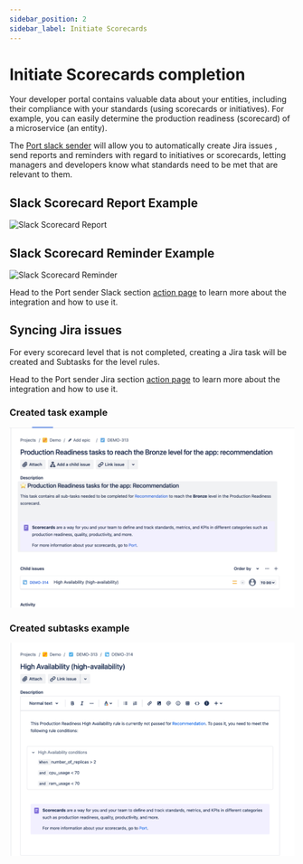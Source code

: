 ```yaml
---
sidebar_position: 2
sidebar_label: Initiate Scorecards
---
```


# Initiate Scorecards completion

Your developer portal contains valuable data about your entities, including their compliance with your standards (using scorecards or initiatives). For example, you can easily determine the production readiness (scorecard) of a microservice (an entity).

The [Port slack sender](https://github.com/marketplace/actions/port-message-sender) will allow you to automatically create Jira issues , send reports and reminders with regard to initiatives or scorecards, letting managers and developers know what standards need to be met that are relevant to them.

## Slack Scorecard Report Example

![Slack Scorecard Report](../../static/img/scorecards/slack/scorecard-report.png)

## Slack Scorecard Reminder Example

![Slack Scorecard Reminder](../../static/img/scorecards/slack/scorecard-reminder.png)

Head to the Port sender Slack section [action page](https://github.com/marketplace/actions/port-message-sender#send-scorecard-reminder) to learn more about the integration and how to use it.

## Syncing Jira issues

For every scorecard level that is not completed, creating a Jira task will be created and Subtasks for the level rules.

Head to the Port sender Jira section [action page](https://github.com/marketplace/actions/port-message-sender#manage-scorecards-with-jira-issues) to learn more about the integration and how to use it.

### Created task example

![Create and updateJira Tasks for uncompleted scorecards levels](../../static/img/scorecards/jira/jira-sync-task.png)

### Created subtasks example

![Create and update Subtasks for each tasks for uncompleted scorecards rules](../../static/img/scorecards/jira/jira-sync-subtask.png)
